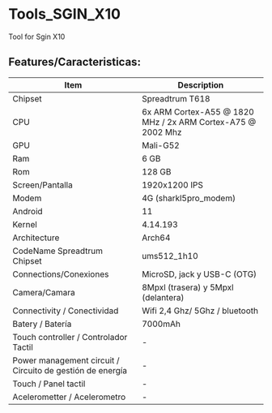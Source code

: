 # Tools_SGIN_X10
Tool for Sgin X10

## Features/Caracteristicas:
| Item                      | Description |
|---------------------------|-------------|
| Chipset         | Spreadtrum T618   |
| CPU             | 6x ARM Cortex-A55 @ 1820 MHz / 2x ARM Cortex-A75 @ 2002 Mhz   |
| GPU                    | Mali-G52  |
| Ram   | 6 GB |
| Rom      | 128 GB |
| Screen/Pantalla   | 1920x1200 IPS |
| Modem  | 4G (sharkl5pro_modem) |
| Android                    | 11  |
| Kernel                    | 4.14.193 |
| Architecture                    |  Arch64  |
| CodeName Spreadtrum Chipset | ums512_1h10 |
| Connections/Conexiones  | MicroSD, jack y USB-C (OTG) |
| Camera/Camara        | 8Mpxl (trasera) y 5Mpxl (delantera) |
| Connectivity / Conectividad  | Wifi 2,4 Ghz/ 5Ghz / bluetooth|
| Batery / Batería                  | 7000mAh  |
| Touch controller  / Controlador Tactil        |  - |
| Power management circuit / Circuito de gestión de energía | -  |
| Touch / Panel tactil                   | -  |
| Acelerometter  / Acelerometro             | -  |


